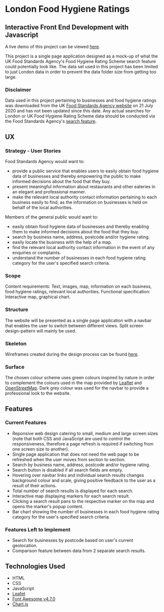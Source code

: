 # London Food Hygiene Ratings

## Interactive Front End Development with Javascript
A live demo of this project can be viewed [here](https://andrewsui.github.io/tgc07-project02/index.html).

This project is a single page application designed as a mock-up of what the UK Food Standards Agency's Food Hygiene Rating Scheme search feature could potentially look like. The data set used in this project has been limited to just London data in order to prevent the data folder size from getting too large.

### Disclaimer
Data used in this project pertaining to businesses and food hygiene ratings was downloaded from the UK [Food Standards Agency website](https://ratings.food.gov.uk/open-data/en-GB) on 21 July 2020 and has not been updated since this date. Any actual searches for London or UK Food Hygiene Rating Scheme data should be conducted via the Food Standards Agency's [search feature](https://ratings.food.gov.uk/).

## UX

### Strategy - User Stories
Food Standards Agency would want to:
- provide a public service that enables users to easily obtain food hygiene data of businesses and thereby empowering the public to make informed decisions about the food that they buy.
- present meaningful information about restaurants and other eateries in an elegant and professional manner.
- make the relevant local authority contact information pertaining to each business easily to find, as the information on businesses is held on behalf of the local authorities.

Members of the general public would want to:
- easily obtain food hygiene data of businesses and thereby enabling them to make informed decisions about the food that they buy.
- search by business name, address, postcode and/or hygiene rating.
- easily locate the business with the help of a map.
- find the relevant local authority contact information in the event of any enquiries or complaints.
- understand the number of businesses in each food hygiene rating category for the user's specified search criteria.

### Scope
Content requirements: Text, images, map, information on each business, food hygiene ratings, relevant local authorities.
Functional specification: Interactive map, graphical chart.

### Structure
The website will be presented as a single page application with a navbar that enables the user to switch between different views. Split screen design-pattern will mainly be used.

### Skeleton
Wireframes created during the design process can be found [here](report/wireframes.pdf).

### Surface
The chosen colour scheme uses green colours inspired by nature in order to complement the colours used in the map provided by [Leaflet](https://leafletjs.com/) and [OpenStreetMap](https://www.openstreetmap.org/). Dark grey colour was used for the navbar to provide a professional look to the website.

## Features

### Current Features
- Reponsive web design catering to small, medium and large screen sizes (note that both CSS and JavaScript are used to control the responsiveness, therefore a page refresh is required if switching from one screen size to another).
- Single page application that does not need the web page to be refreshed when the user moves from section to section.
- Search by business name, address, postcode and/or hygiene rating.
- Search button is disabled if all search fields are empty.
- Hovering over navbar links and individual search results changes background colour and scale, giving positive feedback to the user as a result of their actions.
- Total number of search results is displayed for each search.
- Interactive map displaying markers for each search result.
- Clicking a search result pans to the respective marker on the map and opens the marker's popup content.
- Bar chart showing the number of businesses in each food hygiene rating category for the user's specified search criteria.

### Features Left to Implement
- Search for businesses by postcode based on user's current geolocation.
- Comparison feature between data from 2 separate search results.

## Technologies Used
- HTML
- CSS
- JavaScript
- [Leafet](https://leafletjs.com/)
- [Font Awesome v4.7.0](https://fontawesome.com/v4.7.0/)
- [Chart.js](https://www.chartjs.org/)

